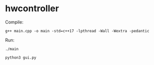 # hwcontroller

Compile:

`g++ main.cpp -o main -std=c++17 -lpthread -Wall -Wextra -pedantic`

Run:

`./main`

`python3 gui.py`
